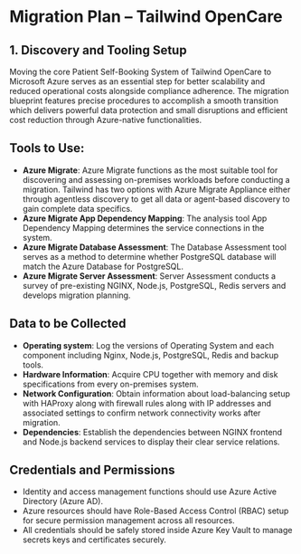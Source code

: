 # Migration Plan – Tailwind OpenCare

## 1. Discovery and Tooling Setup
Moving the core Patient Self-Booking System of Tailwind OpenCare to Microsoft Azure serves as an essential step for better scalability and reduced operational costs alongside compliance adherence. The migration blueprint features precise procedures to accomplish a smooth transition which delivers powerful data protection and small disruptions and efficient cost reduction through Azure-native functionalities.

## Tools to Use:
- **Azure Migrate**: Azure Migrate functions as the most suitable tool for discovering and assessing on-premises workloads before conducting a migration. Tailwind has two options with Azure Migrate Appliance either through agentless discovery to get all data or agent-based discovery to gain complete data specifics.
-  **Azure Migrate App Dependency Mapping**: The analysis tool App Dependency Mapping determines the service connections in the system.
- **Azure Migrate Database Assessment**: The Database Assessment tool serves as a method to determine whether PostgreSQL database will match the Azure Database for PostgreSQL.
- **Azure Migrate Server Assessment**: Server Assessment conducts a survey of pre-existing NGINX, Node.js, PostgreSQL, Redis servers and develops migration planning.

## Data to be Collected
- **Operating system**: Log the versions of Operating System and each component including Nginx, Node.js, PostgreSQL, Redis and backup tools.
- **Hardware Information**: Acquire CPU together with memory and disk specifications from every on-premises system.
- **Network Configuration**: Obtain information about load-balancing setup with HAProxy along with firewall rules along with IP addresses and associated settings to confirm network connectivity works after migration.
- **Dependencies**: Establish the dependencies between NGINX frontend and Node.js backend services to display their clear service relations.

## Credentials and Permissions
- Identity and access management functions should use Azure Active Directory (Azure AD).
- Azure resources should have Role-Based Access Control (RBAC) setup for secure permission management across all resources.
- All credentials should be safely stored inside Azure Key Vault to manage secrets keys and certificates securely.

